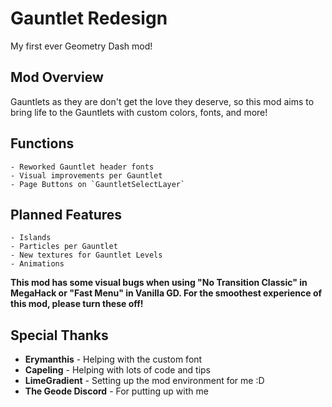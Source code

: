 # <cr>Gauntlet Redesign</c>
<cj>My first ever Geometry Dash mod!</c>

## <co>Mod Overview</c>
Gauntlets as they are don't get the love they deserve, so this mod aims to bring <cr>life to the Gauntlets</c> with custom <co>colors</c>, <cy>fonts</c>, and <cg>more</c>!

## <co>Functions</c>
    - Reworked Gauntlet header fonts
    - Visual improvements per Gauntlet
    - Page Buttons on `GauntletSelectLayer`

## <co>Planned Features</c>
    - Islands
    - Particles per Gauntlet
    - New textures for Gauntlet Levels
    - Animations

**This mod has some visual bugs when using "<cg>No Transition Classic</c>" in MegaHack or "<cg>Fast Menu</c>" in Vanilla GD. For the smoothest experience of this mod, <cp>please turn these off</c>!**

## <co>Special Thanks</c>
- <cy>**Erymanthis**</c> - Helping with the custom font
- <cy>**Capeling**</c> - Helping with lots of code and tips
- <cy>**LimeGradient**</c> - Setting up the mod environment for me :D
- <cy>**The Geode Discord**</c> - For putting up with me